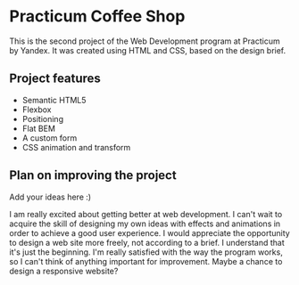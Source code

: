# Practicum Coffee Shop

This is the second project of the Web Development program at Practicum by Yandex. It was created using HTML and CSS, based on the design brief.

## Project features

- Semantic HTML5
- Flexbox
- Positioning
- Flat BEM
- A custom form
- CSS animation and transform

## Plan on improving the project

Add your ideas here :)

I am really excited about getting better at web development. I can't wait to acquire the skill of designing my own ideas with effects and animations in order to achieve a good user experience. I would
appreciate the opportunity to design a web site more freely, not according to a brief. I understand
that it's just the beginning. I'm
really satisfied with the way the program works, so I can't think of anything
important for improvement. Maybe
a chance to design a responsive website?
